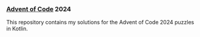 ### [Advent of Code](https://adventofcode.com/) 2024

This repository contains my solutions for the Advent of Code 2024 puzzles in Kotlin.